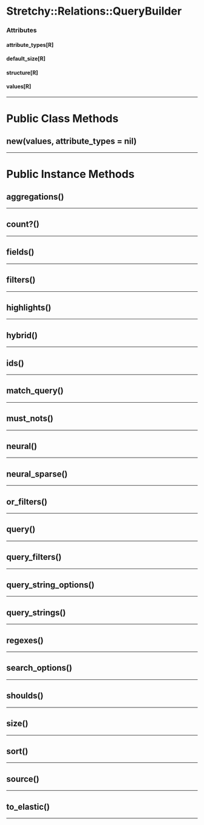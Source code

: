 # Stretchy::Relations::QueryBuilder [](#class-Stretchy::Relations::QueryBuilder) [](#top)

    

### Attributes

#### attribute_types[R] [](#attribute-i-attribute_types)
 
 

#### default_size[R] [](#attribute-i-default_size)
 
 

#### structure[R] [](#attribute-i-structure)
 
 

#### values[R] [](#attribute-i-values)
 
 

---


# Public Class Methods

      
## new(values, attribute_types = nil) [](#method-c-new)
         
  
        
---


# Public Instance Methods

      
## aggregations() [](#method-i-aggregations)
         
  
        
---


## count?() [](#method-i-count-3F)
         
  
        
---


## fields() [](#method-i-fields)
         
  
        
---


## filters() [](#method-i-filters)
         
  
        
---


## highlights() [](#method-i-highlights)
         
  
        
---


## hybrid() [](#method-i-hybrid)
         
  
        
---


## ids() [](#method-i-ids)
         
  
        
---


## match_query() [](#method-i-match_query)
         
  
        
---


## must_nots() [](#method-i-must_nots)
         
  
        
---


## neural() [](#method-i-neural)
         
  
        
---


## neural_sparse() [](#method-i-neural_sparse)
         
  
        
---


## or_filters() [](#method-i-or_filters)
         
  
        
---


## query() [](#method-i-query)
         
  
        
---


## query_filters() [](#method-i-query_filters)
         
  
        
---


## query_string_options() [](#method-i-query_string_options)
         
  
        
---


## query_strings() [](#method-i-query_strings)
         
  
        
---


## regexes() [](#method-i-regexes)
         
  
        
---


## search_options() [](#method-i-search_options)
         
  
        
---


## shoulds() [](#method-i-shoulds)
         
  
        
---


## size() [](#method-i-size)
         
  
        
---


## sort() [](#method-i-sort)
         
  
        
---


## source() [](#method-i-source)
         
  
        
---


## to_elastic() [](#method-i-to_elastic)
         
  
        
---


